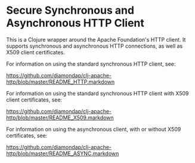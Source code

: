 # Secure Synchronous and Asynchronous HTTP Client #

This is a Clojure wrapper around the Apache Foundation's HTTP client. It 
supports synchronous and asynchronous HTTP connections, as well as X509
client certificates.

For information on using the standard synchronous HTTP client, see:

<https://github.com/diamondap/clj-apache-http/blob/master/README_HTTP.markdown>

For information on using the standard synchronous HTTP client with X509
client certificates, see:

<https://github.com/diamondap/clj-apache-http/blob/master/README_X509.markdown>

For information on using the asynchronous client, with or without X509 
certificates, see:

<https://github.com/diamondap/clj-apache-http/blob/master/README_ASYNC.markdown>

